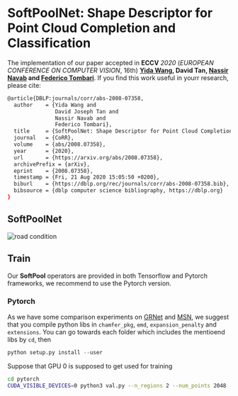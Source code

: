 # SoftPoolNet: Shape Descriptor for Point Cloud Completion and Classification

The implementation of our paper accepted in **ECCV** *2020* (*EUROPEAN CONFERENCE ON COMPUTER VISION*, 16th)
**[Yida Wang](https://wangyida.github.io/#about), David Tan, [Nassir Navab](http://campar.in.tum.de/Main/NassirNavab) and [Federico Tombari](http://campar.in.tum.de/Main/FedericoTombari)**.
If you find this work useful in yourr research, please cite:

```bash
@article{DBLP:journals/corr/abs-2008-07358,
  author    = {Yida Wang and
               David Joseph Tan and
               Nassir Navab and
               Federico Tombari},
  title     = {SoftPoolNet: Shape Descriptor for Point Cloud Completion and Classification},
  journal   = {CoRR},
  volume    = {abs/2008.07358},
  year      = {2020},
  url       = {https://arxiv.org/abs/2008.07358},
  archivePrefix = {arXiv},
  eprint    = {2008.07358},
  timestamp = {Fri, 21 Aug 2020 15:05:50 +0200},
  biburl    = {https://dblp.org/rec/journals/corr/abs-2008-07358.bib},
  bibsource = {dblp computer science bibliography, https://dblp.org}
}
```

## SoftPoolNet

 <img src="imgs/2min_presentation_softpool.gif" alt="road condition" frameborder="0" style="border:0" >

## Train
Our **SoftPool** operators are provided in both Tensorflow and Pytorch frameworks, we recommend to use the Pytorch version.

### Pytorch
As we have some comparison experiments on [GRNet](https://www.ecva.net/papers/eccv_2020/papers_ECCV/papers/123540341.pdf) and [MSN](https://arxiv.org/pdf/1912.00280v1.pdf), we suggest that you compile python libs in `chamfer_pkg`, `emd`, `expansion_penalty` and `extensions`.
You can go towards each folder which includes the mentioend libs by `cd`, then
```python
python setup.py install --user
```
Suppose that GPU 0 is supposed to get used for training
```bash
cd pytorch
CUDA_VISIBLE_DEVICES=0 python3 val.py --n_regions 2 --num_points 2048 --model log/wo-unet_shapenet/network.pth  --dataset shapenet
```
